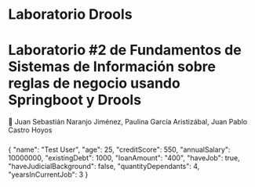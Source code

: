 # Laboratorio Drools 

# Laboratorio #2 de Fundamentos de Sistemas de Información sobre reglas de negocio usando Springboot y Drools

:busts_in_silhouette: Juan Sebastián Naranjo Jiménez, Paulina García Aristizábal, Juan Pablo Castro Hoyos

###

{ "name": "Test User", "age": 25, "creditScore": 550, "annualSalary": 10000000, "existingDebt": 1000, "loanAmount": "400", "haveJob": true, "haveJudicialBackground": false, "quantityDependants": 4, "yearsInCurrentJob": 3 }
